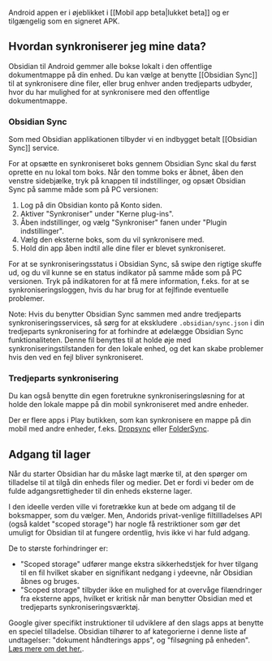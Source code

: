 Android appen er i øjeblikket i [[Mobil app beta|lukket beta]] og er tilgængelig som en signeret APK.

## Hvordan synkroniserer jeg mine data?
Obsidian til Android gemmer alle bokse lokalt i den offentlige dokumentmappe på din enhed. Du kan vælge at benytte [[Obsidian Sync]] til at synkronisere dine filer, eller brug enhver anden tredjeparts udbyder, hvor du har mulighed for at synkronisere med den offentlige dokumentmappe.

### Obsidian Sync
Som med Obsidian applikationen tilbyder vi en indbygget betalt [[Obsidian Sync]] service.

For at opsætte en synkroniseret boks gennem Obsidian Sync skal du først oprette en nu lokal tom boks. Når den tomme boks er åbnet, åben den venstre sidebjælke, tryk på knappen til indstillinger, og opsæt Obsidian Sync på samme måde som på PC versionen:

1. Log på din Obsidian konto på Konto siden.
2. Aktiver "Synkroniser" under "Kerne plug-ins".
3. Åben indstillinger, og vælg "Synkroniser" fanen under "Plugin indstillinger".
4. Vælg den eksterne boks, som du vil synkronisere med.
5. Hold din app åben indtil alle dine filer er blevet synkroniseret.

For at se synkroniseringsstatus i Obsidian Sync, så swipe den rigtige skuffe ud, og du vil kunne se en status indikator på samme måde som på PC versionen. Tryk på indikatoren for at få mere information, f.eks. for at se synkroniseringsloggen, hvis du har brug for at fejlfinde eventuelle problemer.

Note: Hvis du benytter Obsidian Sync sammen med andre tredjeparts synkroniseringsservices, så sørg for at ekskludere `.obsidian/sync.json` i din tredjeparts synkronisering for at forhindre at ødelægge Obsidian Sync funktionaliteten. Denne fil benyttes til at holde øje med synkroniseringstilstanden for den lokale enhed, og det kan skabe problemer hvis den ved en fejl bliver synkroniseret.

### Tredjeparts synkronisering
Du kan også benytte din egen foretrukne synkroniseringsløsning for at holde den lokale mappe på din mobil synkroniseret med andre enheder.

Der er flere apps i Play butikken, som kan synkronisere en mappe på din mobil med andre enheder, f.eks. [Dropsync](https://play.google.com/store/apps/details?id=com.ttxapps.dropsync&hl=en&gl=US) eller [FolderSync](https://play.google.com/store/apps/details?id=dk.tacit.android.foldersync.lite).

## Adgang til lager
Når du starter Obsidian har du måske lagt mærke til, at den spørger om tilladelse til at tilgå din enheds filer og medier. Det er fordi vi beder om de fulde adgangsrettigheder til din enheds eksterne lager.

I den ideelle verden ville vi foretrække kun at bede om adgang til de boksmapper, som du vælger. Men, Andorids privat-venlige filtillladelses API (også kaldet "scoped storage") har nogle få restriktioner som gør det umuligt for Obsidian til at fungere ordentlig, hvis ikke vi har fuld adgang.
   
De to største forhindringer er:

- "Scoped storage" udfører mange ekstra sikkerhedstjek for hver tilgang til en fil hvilket skaber en signifikant nedgang i ydeevne, når Obsidian åbnes og bruges.
- "Scoped storage" tilbyder ikke en mulighed for at overvåge filændringer fra eksterne apps, hvilket er kritisk når man benytter Obsidian med et tredjeparts synkroniseringsværktøj.

Google giver specifikt instruktioner til udviklere af den slags apps at benytte en speciel tilladelse. Obsidian tilhører to af kategorierne i denne liste af undtagelser: "dokument håndterings apps", og "filsøgning på enheden". [Læs mere om det her.](https://developer.android.com/training/data-storage/manage-all-files).
